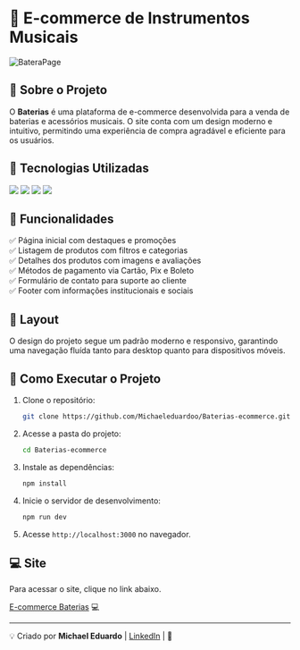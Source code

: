 # 🥁 E-commerce de Instrumentos Musicais

![BateraPage](https://github.com/user-attachments/assets/e4a5351c-e90b-48ae-b0ec-947980c64216)


## 📌 Sobre o Projeto
O **Baterias** é uma plataforma de e-commerce desenvolvida para a venda de baterias e acessórios musicais. O site conta com um design moderno e intuitivo, permitindo uma experiência de compra agradável e eficiente para os usuários.

## 🚀 Tecnologias Utilizadas

<div>
 <img loading="lazy" src="https://img.shields.io/badge/HTML5-E34F26?style=for-the-badge&logo=html5&logoColor=white">
 <img loading="lazy" src="https://img.shields.io/badge/CSS3-1572B6?style=for-the-badge&logo=css3&logoColor=white">
 <img loading="lazy" src="https://img.shields.io/badge/JavaScript-323330?style=for-the-badge&logo=javascript&logoColor=F7DF1E"> 
 <img loading="lazy" src="https://img.shields.io/badge/React-20232A?style=for-the-badge&logo=react&logoColor=61DAFB">  
</div> 

## 🎯 Funcionalidades

✅ Página inicial com destaques e promoções<br>
✅ Listagem de produtos com filtros e categorias<br>
✅ Detalhes dos produtos com imagens e avaliações<br>
✅ Métodos de pagamento via Cartão, Pix e Boleto<br>
✅ Formulário de contato para suporte ao cliente<br>
✅ Footer com informações institucionais e sociais<br>

## 📸 Layout
O design do projeto segue um padrão moderno e responsivo, garantindo uma navegação fluída tanto para desktop quanto para dispositivos móveis.



## 🔧 Como Executar o Projeto

1. Clone o repositório:
   ```sh
   git clone https://github.com/Michaeleduardoo/Baterias-ecommerce.git
   ```
2. Acesse a pasta do projeto:
   ```sh
   cd Baterias-ecommerce
   ```
3. Instale as dependências:
   ```sh
   npm install
   ```
4. Inicie o servidor de desenvolvimento:
   ```sh
   npm run dev
   ```
5. Acesse `http://localhost:3000` no navegador.

## 💻 Site
Para acessar o site, clique no link abaixo.

[E-commerce Baterias](https://baterias-ecommerce.vercel.app/) 💻

---

💡 Criado por **Michael Eduardo** | [LinkedIn](https://www.linkedin.com/in/michael-eduardo/) | 🚀


